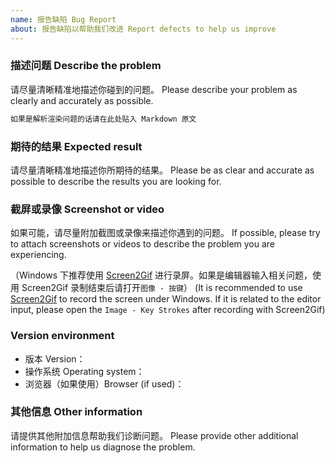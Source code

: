 ```yaml
---
name: 报告缺陷 Bug Report
about: 报告缺陷以帮助我们改进 Report defects to help us improve
---
```


### 描述问题 Describe the problem

请尽量清晰精准地描述你碰到的问题。
Please describe your problem as clearly and accurately as possible.

````````markdown
如果是解析渲染问题的话请在此处贴入 Markdown 原文
````````

### 期待的结果 Expected result

请尽量清晰精准地描述你所期待的结果。
Please be as clear and accurate as possible to describe the results you are looking for.

### 截屏或录像 Screenshot or video

如果可能，请尽量附加截图或录像来描述你遇到的问题。
If possible, please try to attach screenshots or videos to describe the problem you are experiencing.

（Windows 下推荐使用 [Screen2Gif](https://www.screentogif.com/) 进行录屏。如果是编辑器输入相关问题，使用 Screen2Gif 录制结束后请打开`图像 - 按键`）
(It is recommended to use [Screen2Gif](https://www.screentogif.com/) to record the screen under Windows. If it is related to the editor input, please open the `Image - Key Strokes` after recording with Screen2Gif)

### Version environment

* 版本 Version：
* 操作系统 Operating system：
* 浏览器（如果使用）Browser (if used)：

### 其他信息 Other information

请提供其他附加信息帮助我们诊断问题。
Please provide other additional information to help us diagnose the problem.
